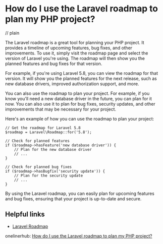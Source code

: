 # How do I use the Laravel roadmap to plan my PHP project?
// plain

The Laravel roadmap is a great tool for planning your PHP project. It provides a timeline of upcoming features, bug fixes, and other improvements. To use it, simply visit the roadmap page and select the version of Laravel you're using. The roadmap will then show you the planned features and bug fixes for that version.

For example, if you're using Laravel 5.8, you can view the roadmap for that version. It will show you the planned features for the next release, such as new database drivers, improved authorization support, and more.

You can also use the roadmap to plan your project. For example, if you know you'll need a new database driver in the future, you can plan for it now. You can also use it to plan for bug fixes, security updates, and other improvements that may be necessary for your project.

Here's an example of how you can use the roadmap to plan your project:

```
// Get the roadmap for Laravel 5.8
$roadmap = Laravel\Roadmap::for('5.8');

// Check for planned features
if ($roadmap->hasFeature('new database driver')) {
    // Plan for the new database driver
    // ...
}

// Check for planned bug fixes
if ($roadmap->hasBugfix('security update')) {
    // Plan for the security update
    // ...
}
```

By using the Laravel roadmap, you can easily plan for upcoming features and bug fixes, ensuring that your project is up-to-date and secure.

## Helpful links

- [Laravel Roadmap](https://laravel.com/docs/master/releases)

onelinerhub: [How do I use the Laravel roadmap to plan my PHP project?](https://onelinerhub.com/php-laravel/how-do-i-use-the-laravel-roadmap-to-plan-my-php-project)